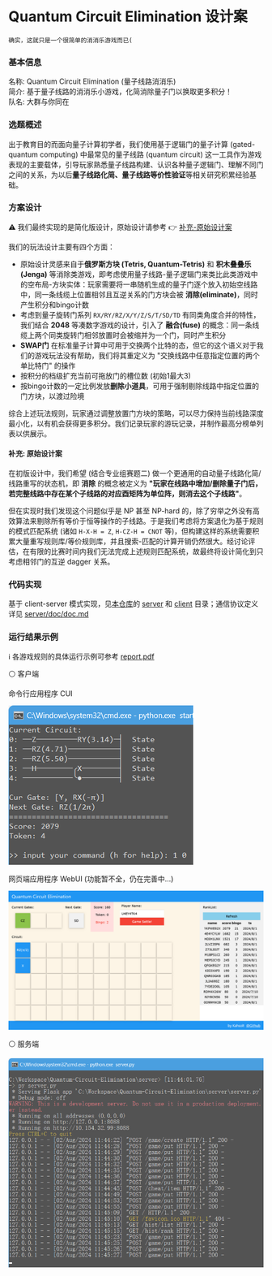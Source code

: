 # Quantum Circuit Elimination 设计案

    确实，这就只是一个很简单的消消乐游戏而已(  


### 基本信息

名称: Quantum Circuit Elimination (量子线路消消乐)  
简介: 基于量子线路的消消乐小游戏，化简消除量子门以换取更多积分！  
队名: 大群与你同在  


### 选题概述

出于教育目的而面向量子计算初学者，我们使用基于逻辑门的量子计算 (gated-quantum computing) 中最常见的量子线路 (quantum circuit) 这一工具作为游戏表现的主要载体，引导玩家熟悉量子线路构建、认识各种量子逻辑门、理解不同门之间的关系，为以后**量子线路化简、量子线路等价性验证**等相关研究积累经验基础。


### 方案设计

⚠ 我们最终实现的是简化版设计，原始设计请参考 👉 [补充-原始设计案](#补充-原始设计案)

我们的玩法设计主要有四个方面：

- 原始设计灵感来自于**俄罗斯方块 (Tetris, Quantum-Tetris)** 和 **积木叠叠乐 (Jenga)** 等消除类游戏，即考虑使用量子线路-量子逻辑门来类比此类游戏中的空布局-方块实体：玩家需要将一串随机生成的量子门逐个放入初始空线路中，同一条线缆上位置相邻且互逆关系的门方块会被 **消除(eliminate)**，同时产生积分和bingo计数
- 考虑到量子旋转门系列 `RX/RY/RZ/X/Y/Z/S/T/SD/TD` 有同类角度合并的特性，我们结合 **2048** 等凑数字游戏的设计，引入了 **融合(fuse)** 的概念：同一条线缆上两个同类旋转门相邻放置时会被缩并为一个门，同时产生积分
- **SWAP门** 在标准量子计算中可用于交换两个比特的态，但它的这个语义对于我们的游戏玩法没有帮助，我们将其重定义为 "交换线路中任意指定位置的两个单比特门" 的操作
- 按积分的档级扩充当前可拖放门的槽位数 (初始1最大3)
- 按bingo计数的一定比例发放**删除小道具**，可用于强制剔除线路中指定位置的门方块，以渡过险境

综合上述玩法规则，玩家通过调整放置门方块的策略，可以尽力保持当前线路深度最小化，以有机会获得更多积分。我们记录玩家的游玩记录，并制作最高分榜单列表以供展示。

#### 补充: 原始设计案

在初版设计中，我们希望 (结合专业组赛题二) 做一个更通用的自动量子线路化简/线路重写的状态机，即 **消除** 的概念被定义为 **"玩家在线路中增加/删除量子门后，若完整线路中存在某个子线路的对应酉矩阵为单位阵，则消去这个子线路"**。

但在实现时我们发现这个问题似乎是 NP 甚至 NP-hard 的，除了穷举之外没有高效算法来剔除所有等价于恒等操作的子线路。于是我们考虑将方案退化为基于规则的模式匹配系统 (诸如 `H-X-H = Z`, `H-CZ-H = CNOT` 等)，但构建这样的系统需要积累大量重写规则库/等价规则库，并且搜索-匹配的计算开销仍然很大。经讨论评估，在有限的比赛时间内我们无法完成上述规则匹配系统，故最终将设计简化到只考虑相邻门的互逆 dagger 关系。


### 代码实现

基于 client-server 模式实现，见[本仓库](https://github.com/Kahsolt/Quantum-Circuit-Elimination)的 [server](../server/) 和 [client](../client/) 目录；通信协议定义详见 [server/doc/doc.md](../server/doc/doc.md)


### 运行结果示例

ℹ 各游戏规则的具体运行示例可参考 [report.pdf](./report.pdf)

⚪ 客户端

命令行应用程序 CUI

![cui](../img/cui.png)

网页端应用程序 WebUI (功能暂不全，仍在完善中...)

![webui](../img/webui.png)

⚪ 服务端

<!-- ![server](../img/server.png) -->
<img src="../img/server.png" alt="server" width="550"/>
